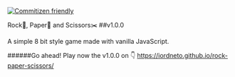 [![Commitizen friendly](https://img.shields.io/badge/commitizen-friendly-brightgreen.svg)](http://commitizen.github.io/cz-cli/)

Rock🗿, Paper🧻 and Scissors✂️
##v1.0.0

A simple 8 bit style game made with vanilla JavaScript.

######Go ahead! Play now the v1.0.0 on 👇
https://iordneto.github.io/rock-paper-scissors/
